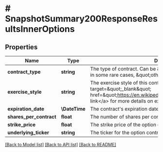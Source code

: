 # # SnapshotSummary200ResponseResultsInnerOptions

## Properties

Name | Type | Description | Notes
------------ | ------------- | ------------- | -------------
**contract_type** | **string** | The type of contract. Can be \&quot;put\&quot;, \&quot;call\&quot;, or in some rare cases, \&quot;other\&quot;. |
**exercise_style** | **string** | The exercise style of this contract. See &lt;a rel&#x3D;\&quot;nofollow\&quot; target&#x3D;\&quot;_blank\&quot; href&#x3D;\&quot;https://en.wikipedia.org/wiki/Option_style\&quot;&gt;this link&lt;/a&gt; for more details on exercise styles. |
**expiration_date** | **\DateTime** | The contract&#39;s expiration date in YYYY-MM-DD format. |
**shares_per_contract** | **float** | The number of shares per contract for this contract. |
**strike_price** | **float** | The strike price of the option contract. |
**underlying_ticker** | **string** | The ticker for the option contract. |

[[Back to Model list]](../../README.md#models) [[Back to API list]](../../README.md#endpoints) [[Back to README]](../../README.md)

